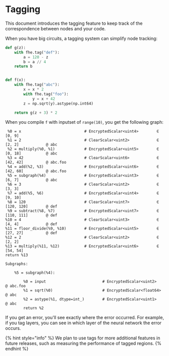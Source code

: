 # Tagging

This document introduces the tagging feature to keep track of the correspondence between nodes and your code.

When you have big circuits, a tagging system can simplify node tracking:

```python
def g(z):
    with fhe.tag("def"):
        a = 120 - z
        b = a // 4
    return b


def f(x):
    with fhe.tag("abc"):
        x = x * 2
        with fhe.tag("foo"):
            y = x + 42
        z = np.sqrt(y).astype(np.int64)

    return g(z + 3) * 2
```

When you compile `f` with inputset of `range(10)`, you get the following graph:

```
 %0 = x                            # EncryptedScalar<uint4>        ∈ [0, 9]
 %1 = 2                            # ClearScalar<uint2>            ∈ [2, 2]            @ abc
 %2 = multiply(%0, %1)             # EncryptedScalar<uint5>        ∈ [0, 18]           @ abc
 %3 = 42                           # ClearScalar<uint6>            ∈ [42, 42]          @ abc.foo
 %4 = add(%2, %3)                  # EncryptedScalar<uint6>        ∈ [42, 60]          @ abc.foo
 %5 = subgraph(%4)                 # EncryptedScalar<uint3>        ∈ [6, 7]            @ abc
 %6 = 3                            # ClearScalar<uint2>            ∈ [3, 3]
 %7 = add(%5, %6)                  # EncryptedScalar<uint4>        ∈ [9, 10]
 %8 = 120                          # ClearScalar<uint7>            ∈ [120, 120]        @ def
 %9 = subtract(%8, %7)             # EncryptedScalar<uint7>        ∈ [110, 111]        @ def
%10 = 4                            # ClearScalar<uint3>            ∈ [4, 4]            @ def
%11 = floor_divide(%9, %10)        # EncryptedScalar<uint5>        ∈ [27, 27]          @ def
%12 = 2                            # ClearScalar<uint2>            ∈ [2, 2]
%13 = multiply(%11, %12)           # EncryptedScalar<uint6>        ∈ [54, 54]
return %13

Subgraphs:

    %5 = subgraph(%4):

        %0 = input                         # EncryptedScalar<uint2>          @ abc.foo
        %1 = sqrt(%0)                      # EncryptedScalar<float64>        @ abc
        %2 = astype(%1, dtype=int_)        # EncryptedScalar<uint1>          @ abc
        return %2
```

If you get an error, you'll see exactly where the error occurred. For example, if you tag layers, you can see in which layer of the neural network the error occurs.

{% hint style="info" %}
We plan to use tags for more additional features in future releases, such as measuring the performance of tagged regions.
{% endhint %}
